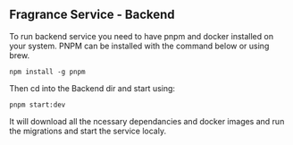 ## Fragrance Service - Backend

To run backend service you need to have pnpm and docker installed on your system. PNPM can be installed with the command below or using brew.

```
npm install -g pnpm
```

Then cd into the Backend dir and start using:

```
pnpm start:dev
```

It will download all the ncessary dependancies and docker images and run the migrations and start the service localy.
